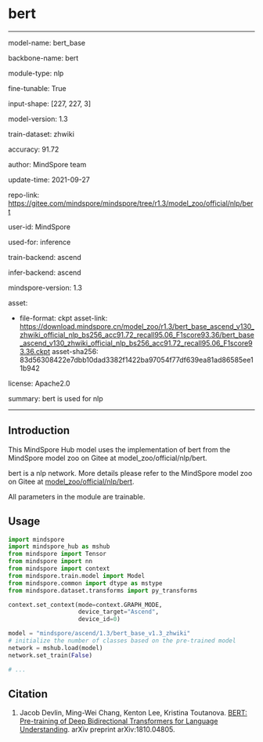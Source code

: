 # bert

---

model-name: bert_base

backbone-name: bert

module-type: nlp

fine-tunable: True

input-shape: [227, 227, 3]

model-version: 1.3

train-dataset: zhwiki

accuracy: 91.72

author: MindSpore team

update-time: 2021-09-27

repo-link: <https://gitee.com/mindspore/mindspore/tree/r1.3/model_zoo/official/nlp/bert>

user-id: MindSpore

used-for: inference

train-backend: ascend

infer-backend: ascend

mindspore-version: 1.3

asset:

-
    file-format: ckpt
    asset-link: <https://download.mindspore.cn/model_zoo/r1.3/bert_base_ascend_v130_zhwiki_official_nlp_bs256_acc91.72_recall95.06_F1score93.36/bert_base_ascend_v130_zhwiki_official_nlp_bs256_acc91.72_recall95.06_F1score93.36.ckpt>
    asset-sha256: 83d56308422e7dbb10dad3382f1422ba97054f77df639ea81ad86585ee11b942

license: Apache2.0

summary: bert is used for nlp

---

## Introduction

This MindSpore Hub model uses the implementation of bert from the MindSpore model zoo on Gitee at model_zoo/official/nlp/bert.

bert is a nlp network. More details please refer to the MindSpore model zoo on Gitee at [model_zoo/official/nlp/bert](https://gitee.com/mindspore/mindspore/blob/r1.3/model_zoo/official/nlp/bert/README.md).

All parameters in the module are trainable.

## Usage

```python
import mindspore
import mindspore_hub as mshub
from mindspore import Tensor
from mindspore import nn
from mindspore import context
from mindspore.train.model import Model
from mindspore.common import dtype as mstype
from mindspore.dataset.transforms import py_transforms

context.set_context(mode=context.GRAPH_MODE,
                    device_target="Ascend",
                    device_id=0)

model = "mindspore/ascend/1.3/bert_base_v1.3_zhwiki"
# initialize the number of classes based on the pre-trained model
network = mshub.load(model)
network.set_train(False)

# ...
```

## Citation

1. Jacob Devlin, Ming-Wei Chang, Kenton Lee, Kristina Toutanova. [BERT: Pre-training of Deep Bidirectional Transformers for Language Understanding]((https://arxiv.org/abs/1810.04805)). arXiv preprint arXiv:1810.04805.
